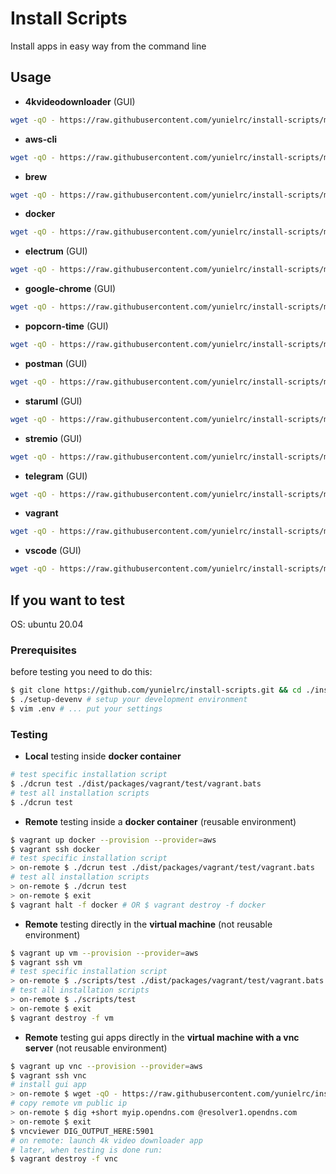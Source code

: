 <!-- DON'T EDIT HERE, THIS IS GENERATED ON COMMIT -->
<!-- EDIT: $ vim ./scripts/gen-readme -->

# Install Scripts

Install apps in easy way from the command line

## Usage

- **4kvideodownloader** (GUI)

```sh
wget -qO - https://raw.githubusercontent.com/yunielrc/install-scripts/master/dist/packages/4kvideodownloader/4kvideodownloader-ubuntu | bash
```

- **aws-cli**

```sh
wget -qO - https://raw.githubusercontent.com/yunielrc/install-scripts/master/dist/packages/aws-cli/aws-cli-linux | bash
```

- **brew**

```sh
wget -qO - https://raw.githubusercontent.com/yunielrc/install-scripts/master/dist/packages/brew/brew-ubuntu | bash
```

- **docker**

```sh
wget -qO - https://raw.githubusercontent.com/yunielrc/install-scripts/master/dist/packages/docker/docker-ubuntu | bash
```

- **electrum** (GUI)

```sh
wget -qO - https://raw.githubusercontent.com/yunielrc/install-scripts/master/dist/packages/electrum/electrum-linux | bash
```

- **google-chrome** (GUI)

```sh
wget -qO - https://raw.githubusercontent.com/yunielrc/install-scripts/master/dist/packages/google-chrome/google-chrome-ubuntu | bash
```

- **popcorn-time** (GUI)

```sh
wget -qO - https://raw.githubusercontent.com/yunielrc/install-scripts/master/dist/packages/popcorn-time/popcorn-time-ubuntu | bash
```

- **postman** (GUI)

```sh
wget -qO - https://raw.githubusercontent.com/yunielrc/install-scripts/master/dist/packages/postman/postman-linux | bash
```

- **staruml** (GUI)

```sh
wget -qO - https://raw.githubusercontent.com/yunielrc/install-scripts/master/dist/packages/staruml/staruml-linux | bash
```

- **stremio** (GUI)

```sh
wget -qO - https://raw.githubusercontent.com/yunielrc/install-scripts/master/dist/packages/stremio/stremio-ubuntu | bash
```

- **telegram** (GUI)

```sh
wget -qO - https://raw.githubusercontent.com/yunielrc/install-scripts/master/dist/packages/telegram/telegram-linux | bash
```

- **vagrant**

```sh
wget -qO - https://raw.githubusercontent.com/yunielrc/install-scripts/master/dist/packages/vagrant/vagrant-ubuntu | bash
```

- **vscode** (GUI)

```sh
wget -qO - https://raw.githubusercontent.com/yunielrc/install-scripts/master/dist/packages/vscode/vscode-ubuntu | bash
```

## If you want to test

OS: ubuntu 20.04

### Prerequisites

before testing you need to do this:

```sh
$ git clone https://github.com/yunielrc/install-scripts.git && cd ./install-scripts
$ ./setup-devenv # setup your development environment
$ vim .env # ... put your settings
```

### Testing

- **Local** testing inside **docker container**

```sh
# test specific installation script
$ ./dcrun test ./dist/packages/vagrant/test/vagrant.bats
# test all installation scripts
$ ./dcrun test
```

- **Remote** testing inside a **docker container** (reusable environment)

```sh
$ vagrant up docker --provision --provider=aws
$ vagrant ssh docker
# test specific installation script
> on-remote $ ./dcrun test ./dist/packages/vagrant/test/vagrant.bats
# test all installation scripts
> on-remote $ ./dcrun test
> on-remote $ exit
$ vagrant halt -f docker # OR $ vagrant destroy -f docker
```

- **Remote** testing directly in the **virtual machine** (not reusable environment)

```sh
$ vagrant up vm --provision --provider=aws
$ vagrant ssh vm
# test specific installation script
> on-remote $ ./scripts/test ./dist/packages/vagrant/test/vagrant.bats
# test all installation scripts
> on-remote $ ./scripts/test
> on-remote $ exit
$ vagrant destroy -f vm
```

- **Remote** testing gui apps directly in the **virtual machine with a vnc server** (not reusable environment)

```sh
$ vagrant up vnc --provision --provider=aws
$ vagrant ssh vnc
# install gui app
> on-remote $ wget -qO - https://raw.githubusercontent.com/yunielrc/install-scripts/master/dist/packages/4kvideodownloader/4kvideodownloader-ubuntu | bash
# copy remote vm public ip
> on-remote $ dig +short myip.opendns.com @resolver1.opendns.com
> on-remote $ exit
$ vncviewer DIG_OUTPUT_HERE:5901
# on remote: launch 4k video downloader app
# later, when testing is done run:
$ vagrant destroy -f vnc
```

